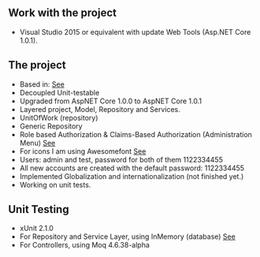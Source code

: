 ## Work with the project
* Visual Studio 2015 or equivalent with update Web Tools (Asp.NET Core 1.0.1).

## The project
* Based in: [See](https://docs.asp.net/en/latest/intro.html)
* Decoupled Unit-testable
* Upgraded from AspNET Core 1.0.0 to AspNET Core 1.0.1
* Layered project, Model, Repository and Services.
* UnitOfWork (repository)
* Generic Repository
* Role based Authorization & Claims-Based Authorization (Administration Menu) [See](https://docs.asp.net/en/latest/security/authorization/index.html)
* For icons I am using Awesomefont [See](http://fontawesome.io/icons/)
* Users: admin and test, password for both of them 1122334455
* All new accounts are created with the default password: 1122334455
* Implemented Globalization and internationalization (not finished yet.)
* Working on unit tests.

## Unit Testing
* xUnit 2.1.0
* For Repository and Service Layer, using InMemory (database) [See](https://docs.efproject.net/en/latest/providers/in-memory/index.html?highlight=testing)
* For Controllers, using Moq 4.6.38-alpha
